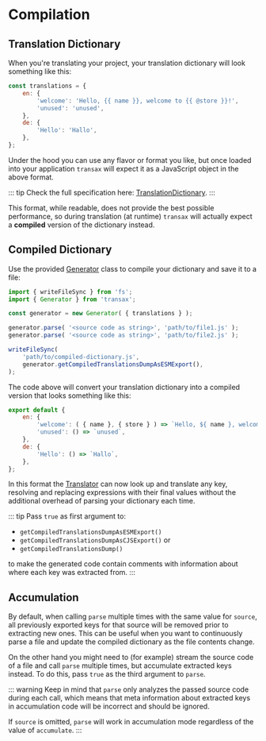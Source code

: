 # Compilation

## Translation Dictionary
When you're translating your project, your translation dictionary will look something like this:

```js
const translations = {
    en: {
        'welcome': 'Hello, {{ name }}, welcome to {{ @store }}!',
        'unused': 'unused',
    },
    de: {
        'Hello': 'Hallo',
    },
};
```

Under the hood you can use any flavor or format you like, but once loaded into your application `transax` will expect
it as a JavaScript object in the above format.

::: tip
Check the full specification here: [TranslationDictionary](../api/#translationdictionary).
:::

This format, while readable, does not provide the best possible performance, so during translation (at runtime)
`transax` will actually expect a **compiled** version of the dictionary instead.

## Compiled Dictionary
Use the provided [Generator](../api/classes/Generator.md) class to compile your dictionary and save it to a file:

```js
import { writeFileSync } from 'fs';
import { Generator } from 'transax';

const generator = new Generator( { translations } );

generator.parse( '<source code as string>', 'path/to/file1.js' );
generator.parse( '<source code as string>', 'path/to/file2.js' );

writeFileSync(
    'path/to/compiled-dictionary.js',
    generator.getCompiledTranslationsDumpAsESMExport(),
);
```

The code above will convert your translation dictionary into a compiled version that looks something like this:

```js
export default {
    en: {
        'welcome': ( { name }, { store } ) => `Hello, ${ name }, welcome to ${ store }!`,
        'unused': () => `unused`,
    },
    de: {
        'Hello': () => `Hallo`,
    },
};
```

In this format the [Translator](../api/classes/Translator.md) can now look up and translate any key, resolving and
replacing expressions with their final values without the additional overhead of parsing your dictionary each time.

::: tip
Pass `true` as first argument to:
 - `getCompiledTranslationsDumpAsESMExport()`
 - `getCompiledTranslationsDumpAsCJSExport()` or
 - `getCompiledTranslationsDump()`

to make the generated code contain comments with information about where each key was extracted from.
:::

## Accumulation
By default, when calling `parse` multiple times with the same value for `source`, all previously exported keys for
that source will be removed prior to extracting new ones. This can be useful when you want to continuously parse a
file and update the compiled dictionary as the file contents change.

On the other hand you might need to (for example) stream the source code of a file and call `parse` multiple times, but
accumulate extracted keys instead. To do this, pass `true` as the third argument to `parse`.

::: warning
Keep in mind that `parse` only analyzes the passed source code during each call, which means that meta information about
extracted keys in accumulation code will be incorrect and should be ignored.

If `source` is omitted, `parse` will work in accumulation mode regardless of the value of `accumulate`.
:::
